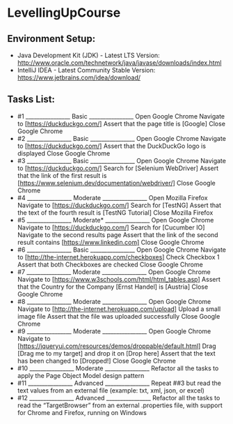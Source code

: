 # LevellingUpCourse

## Environment Setup:
- Java Development Kit (JDK) - Latest LTS Version:
http://www.oracle.com/technetwork/java/javase/downloads/index.html
- IntelliJ IDEA - Latest Community Stable Version:
https://www.jetbrains.com/idea/download/

## Tasks List:
- #1
________________ Basic ________________
Open Google Chrome
Navigate to [https://duckduckgo.com/]
Assert that the page title is [Google]
Close Google Chrome
- #2
________________ Basic ________________
Open Google Chrome
Navigate to [https://duckduckgo.com/]
Assert that the DuckDuckGo logo is displayed
Close Google Chrome
- #3
________________ Basic ________________
Open Google Chrome
Navigate to [https://duckduckgo.com/]
Search for [Selenium WebDriver]
Assert that the link of the first result is [https://www.selenium.dev/documentation/webdriver/]
Close Google Chrome
- #4
________________ Moderate ________________
Open Mozilla Firefox
Navigate to [https://duckduckgo.com/]
Search for [TestNG]
Assert that the text of the fourth result is [TestNG Tutorial]
Close Mozilla Firefox
- #5
________________ Moderate* ________________
Open Google Chrome
Navigate to [https://duckduckgo.com/]
Search for [Cucumber IO]
Navigate to the second results page
Assert that the link of the second result contains [https://www.linkedin.com]
Close Google Chrome
- #6
________________ Basic ________________
Open Google Chrome
Navigate to [http://the-internet.herokuapp.com/checkboxes]
Check Checkbox 1
Assert that both Checkboxes are checked
Close Google Chrome
- #7
________________ Moderate ________________
Open Google Chrome
Navigate to [https://www.w3schools.com/html/html_tables.asp]
Assert that the Country for the Company [Ernst Handel] is [Austria]
Close Google Chrome
- #8
________________ Moderate ________________
Open Google Chrome
Navigate to [http://the-internet.herokuapp.com/upload]
Upload a small image file
Assert that the file was uploaded successfully
Close Google Chrome
- #9
________________ Moderate ________________
Open Google Chrome
Navigate to [https://jqueryui.com/resources/demos/droppable/default.html]
Drag [Drag me to my target] and drop it on [Drop here]
Assert that the text has been changed to [Dropped!]
Close Google Chrome
- #10
________________ Moderate ________________
Refactor all the tasks to apply the Page Object Model design pattern
- #11
________________ Advanced ________________
Repeat ##3 but read the text values from an external file (example: txt, xml, json, or excel)
- #12
________________ Advanced ________________
Refactor all the tasks to read the “TargetBrowser” from an external .properties file, with support for Chrome and Firefox, running on Windows

